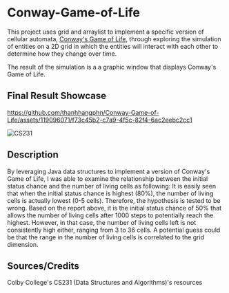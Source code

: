 # Conway-Game-of-Life

This project uses grid and arraylist to implement a specific version of cellular automata, [Conway's Game of Life](https://en.wikipedia.org/wiki/Conway%27s_Game_of_Life), through exploring the simulation of entities on a 2D grid in which the entities will interact with each other to determine how they change over time. 

The result of the simulation is a a graphic window that displays Conway's Game of Life.

## Final Result Showcase



https://github.com/thanhhangphn/Conway-Game-of-Life/assets/119096071/f73c45b2-c7a9-4f5c-82f4-6ac2eebc2cc1



![CS231](https://github.com/thanhhangphn/Conway-Game-of-Life/assets/119096071/85fafa77-d6ef-4286-bb40-991038405316)

## Description

By leveraging Java data structures to implement a version of Conway's Game of Life, I was able to examine the
relationship between the initial status chance and the number of living cells as following: It is easily seen that when the initial status chance is highest (80%), the number of living cells is actually lowest (0-5 cells). Therefore, the hypothesis is tested to be wrong. Based on the report above, it is the initial status chance of 50% that allows
the number of living cells after 1000 steps to potentially reach the highest. However, in that case, the number of living cells left is not consistently high either,
ranging from 3 to 36 cells. A potential guess could be that the range in the number of living cells is correlated to the grid dimension.

## Sources/Credits
Colby College's CS231 (Data Structures and Algorithms)'s resources
